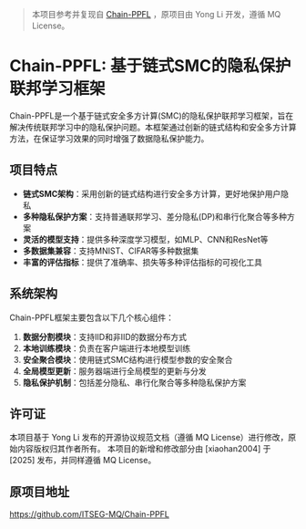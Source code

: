 > 本项目参考并复现自 [Chain-PPFL](https://github.com/ITSEG-MQ/Chain-PPFL) ，原项目由 Yong Li 开发，遵循 MQ License。

# Chain-PPFL: 基于链式SMC的隐私保护联邦学习框架

Chain-PPFL是一个基于链式安全多方计算(SMC)的隐私保护联邦学习框架，旨在解决传统联邦学习中的隐私保护问题。本框架通过创新的链式结构和安全多方计算方法，在保证学习效果的同时增强了数据隐私保护能力。

## 项目特点

- **链式SMC架构**：采用创新的链式结构进行安全多方计算，更好地保护用户隐私
- **多种隐私保护方案**：支持普通联邦学习、差分隐私(DP)和串行化聚合等多种方案
- **灵活的模型支持**：提供多种深度学习模型，如MLP、CNN和ResNet等
- **多数据集兼容**：支持MNIST、CIFAR等多种数据集
- **丰富的评估指标**：提供了准确率、损失等多种评估指标的可视化工具

## 系统架构

Chain-PPFL框架主要包含以下几个核心组件：

1. **数据分割模块**：支持IID和非IID的数据分布方式
2. **本地训练模块**：负责在客户端进行本地模型训练
3. **安全聚合模块**：使用链式SMC结构进行模型参数的安全聚合
4. **全局模型更新**：服务器端进行全局模型的更新与分发
5. **隐私保护机制**：包括差分隐私、串行化聚合等多种隐私保护方案

## 许可证

本项目基于 Yong Li 发布的开源协议规范文档（遵循 MQ License）进行修改，原始内容版权归其作者所有。
本项目的新增和修改部分由 [xiaohan2004] 于 [2025] 发布，并同样遵循 MQ License。

## 原项目地址

https://github.com/ITSEG-MQ/Chain-PPFL
